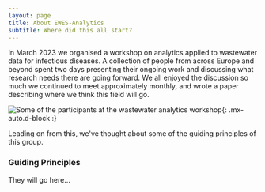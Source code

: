 ```yaml
---
layout: page
title: About EWES-Analytics
subtitle: Where did this all start?
---
```


In March 2023 we organised a workshop on analytics applied to wastewater data for infectious diseases. A collection of people from across Europe and beyond spent two days presenting their ongoing work and discussing what research needs there are going forward. We all enjoyed the discussion so much we continued to meet approximately monthly, and wrote a paper describing where we think this field will go.

![Some of the participants at the wastewater analytics workshop](/assets/img/ES_workshop_photo02.png){: .mx-auto.d-block :}


Leading on from this, we've thought about some of the guiding principles of this group. 

### Guiding Principles

They will go here...
